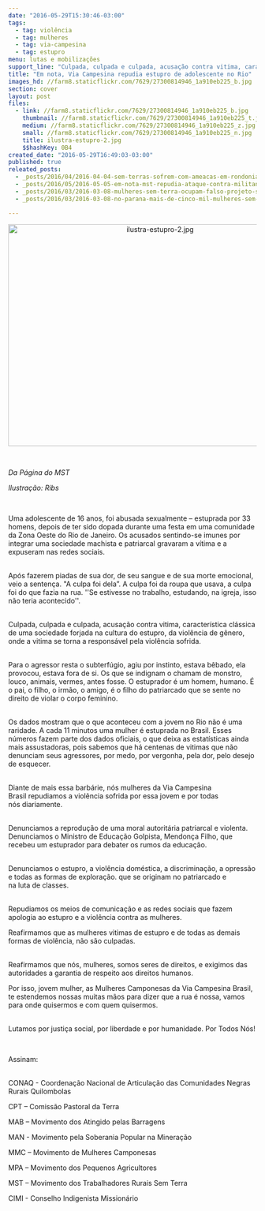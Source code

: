 ```yaml
---
date: "2016-05-29T15:30:46-03:00"
tags:
  - tag: violência
  - tag: mulheres
  - tag: via-campesina
  - tag: estupro
menu: lutas e mobilizações
support_line: "Culpada, culpada e culpada, acusação contra vitima, característica clássica de uma sociedade forjada na cultura do estupro, da violência de gênero, onde a vitima se torna a responsável pela violência sofrida. \n"
title: "Em nota, Via Campesina repudia estupro de adolescente no Rio"
images_hd: //farm8.staticflickr.com/7629/27300814946_1a910eb225_b.jpg
section: cover
layout: post
files:
  - link: //farm8.staticflickr.com/7629/27300814946_1a910eb225_b.jpg
    thumbnail: //farm8.staticflickr.com/7629/27300814946_1a910eb225_t.jpg
    medium: //farm8.staticflickr.com/7629/27300814946_1a910eb225_z.jpg
    small: //farm8.staticflickr.com/7629/27300814946_1a910eb225_n.jpg
    title: ilustra-estupro-2.jpg
    $$hashKey: 0B4
created_date: "2016-05-29T16:49:03-03:00"
published: true
releated_posts:
  - _posts/2016/04/2016-04-04-sem-terras-sofrem-com-ameacas-em-rondonia.md
  - _posts/2016/05/2016-05-05-em-nota-mst-repudia-ataque-contra-militante-do-mtst.md
  - _posts/2016/03/2016-03-08-mulheres-sem-terra-ocupam-falso-projeto-sustentavel-de-mineradora-na-bahia.md
  - _posts/2016/03/2016-03-08-no-parana-mais-de-cinco-mil-mulheres-sem-terra-realizam-acao-na-araupel.md

---
```

<div>
<p style="text-align:center"><img alt="ilustra-estupro-2.jpg" height="450" src="//farm8.staticflickr.com/7629/27300814946_1a910eb225_b.jpg" width="600" /></p>

<p paraeid="{8f410ab3-3c91-4e81-acba-e33851efc0f6}{148}" paraid="1861523568">&nbsp;</p>

<p paraeid="{8f410ab3-3c91-4e81-acba-e33851efc0f6}{148}" paraid="1861523568"><em>Da P&aacute;gina do MST&nbsp;</em></p>

<p paraeid="{8f410ab3-3c91-4e81-acba-e33851efc0f6}{148}" paraid="1861523568"><em>Ilustra&ccedil;&atilde;o: Ribs</em></p>

<p paraeid="{8f410ab3-3c91-4e81-acba-e33851efc0f6}{148}" paraid="1861523568">&nbsp;</p>

<p paraeid="{8f410ab3-3c91-4e81-acba-e33851efc0f6}{148}" paraid="1861523568">Uma adolescente de 16 anos, foi&nbsp;abusada sexualmente &ndash; estuprada por 33 homens, depois de ter sido dopada durante uma festa&nbsp;em uma comunidade da Zona Oeste do Rio de Janeiro.&nbsp;Os acusados sentindo-se imunes por integrar uma&nbsp;sociedade machista e&nbsp;patriarcal gravaram&nbsp;a v&iacute;tima e a expuseram nas redes sociais.</p>

<p paraeid="{8f410ab3-3c91-4e81-acba-e33851efc0f6}{148}" paraid="1861523568"><br />
Ap&oacute;s fazerem&nbsp;piadas de sua dor, de seu sangue e de sua morte emocional, veio a senten&ccedil;a.&nbsp;&quot;A culpa foi&nbsp;dela&rdquo;. A culpa&nbsp;foi da&nbsp;roupa que usava, a culpa foi do que fazia na rua.&nbsp;&#39;&#39;Se estivesse no trabalho,&nbsp;estudando, na igreja, isso n&atilde;o teria acontecido&#39;&#39;.&nbsp;</p>

<p paraeid="{8f410ab3-3c91-4e81-acba-e33851efc0f6}{148}" paraid="1861523568"><br />
Culpada, culpada e&nbsp;culpada, acusa&ccedil;&atilde;o contra vitima, caracter&iacute;stica cl&aacute;ssica de uma sociedade forjada na cultura do estupro, da viol&ecirc;ncia de g&ecirc;nero, onde a vitima se torna a respons&aacute;vel pela viol&ecirc;ncia sofrida.&nbsp;</p>

<p paraeid="{8f410ab3-3c91-4e81-acba-e33851efc0f6}{148}" paraid="1861523568"><br />
Para o agressor resta o&nbsp;subterf&uacute;gio, agiu por instinto, estava b&ecirc;bado, ela provocou, estava fora de&nbsp;si. Os que se indignam&nbsp;o chamam&nbsp;de&nbsp;monstro, louco, animais, vermes, antes fosse. O estuprador &eacute; um&nbsp;homem, humano. &Eacute; o pai, o filho, o irm&atilde;o, o amigo, &eacute; o filho do patriarcado&nbsp;que se sente&nbsp;no direito de violar o corpo feminino.&nbsp;</p>

<p paraeid="{8f410ab3-3c91-4e81-acba-e33851efc0f6}{148}" paraid="1861523568"><br />
Os dados mostram que o que aconteceu com a jovem no Rio n&atilde;o &eacute;&nbsp;uma raridade.&nbsp;A&nbsp;cada 11 minutos uma&nbsp;mulher &eacute;&nbsp;estuprada&nbsp;no Brasil. Esses n&uacute;meros fazem parte dos&nbsp;dados oficiais, o que deixa as estat&iacute;sticas ainda mais assustadoras,&nbsp;pois sabemos que h&aacute; centenas de vitimas que n&atilde;o denunciam seus agressores, por medo, por vergonha, pela dor, pelo desejo de esquecer.</p>

<p paraeid="{8f410ab3-3c91-4e81-acba-e33851efc0f6}{148}" paraid="1861523568"><br />
Diante de mais essa barb&aacute;rie,&nbsp;n&oacute;s mulheres&nbsp;da Via Campesina Brasil&nbsp;repudiamos&nbsp;a viol&ecirc;ncia sofrida por&nbsp;essa jovem e por&nbsp;todas n&oacute;s&nbsp;diariamente.</p>

<p paraeid="{8f410ab3-3c91-4e81-acba-e33851efc0f6}{148}" paraid="1861523568"><br />
Denunciamos a reprodu&ccedil;&atilde;o de uma moral autorit&aacute;ria patriarcal e violenta. Denunciamos&nbsp;o Ministro de Educa&ccedil;&atilde;o Golpista, Mendon&ccedil;a Filho, que recebeu um&nbsp;estuprador para debater os rumos da educa&ccedil;&atilde;o.</p>

<p paraeid="{8f410ab3-3c91-4e81-acba-e33851efc0f6}{148}" paraid="1861523568"><br />
Denunciamos o estupro, a viol&ecirc;ncia dom&eacute;stica, a discrimina&ccedil;&atilde;o, a opress&atilde;o e todas as formas de explora&ccedil;&atilde;o. que se originam no&nbsp;patriarcado e na&nbsp;luta&nbsp;de classes.&nbsp;</p>

<p paraeid="{8f410ab3-3c91-4e81-acba-e33851efc0f6}{148}" paraid="1861523568"><br />
Repudiamos os meios de comunica&ccedil;&atilde;o&nbsp;e as redes sociais que fazem apologia ao estupro e a viol&ecirc;ncia contra as mulheres.&nbsp;</p>
</div>

<div>
<p paraeid="{8f410ab3-3c91-4e81-acba-e33851efc0f6}{190}" paraid="1945644159">Reafirmamos que&nbsp;as mulheres vitimas&nbsp;de&nbsp;estupro e de todas as demais formas de viol&ecirc;ncia, n&atilde;o s&atilde;o culpadas.</p>

<p paraeid="{8f410ab3-3c91-4e81-acba-e33851efc0f6}{190}" paraid="1945644159"><br />
Reafirmamos que n&oacute;s, mulheres, somos seres de direitos, e exigimos das autoridades a garantia de respeito aos direitos humanos.&nbsp;</p>
</div>

<div>
<p paraeid="{8f410ab3-3c91-4e81-acba-e33851efc0f6}{203}" paraid="1857201397">Por isso,&nbsp;jovem mulher,&nbsp;as&nbsp;Mulheres Camponesas da Via Campesina Brasil, te estendemos&nbsp;nossas muitas m&atilde;os para dizer que a rua &eacute; nossa, vamos para&nbsp;onde&nbsp;quisermos e com quem quisermos.</p>

<p paraeid="{8f410ab3-3c91-4e81-acba-e33851efc0f6}{203}" paraid="1857201397"><br />
Lutamos por justi&ccedil;a social, por liberdade e por humanidade. Por Todos N&oacute;s!</p>
</div>

<div>
<p paraeid="{8f410ab3-3c91-4e81-acba-e33851efc0f6}{206}" paraid="745587393">&nbsp;</p>

<p paraeid="{8f410ab3-3c91-4e81-acba-e33851efc0f6}{206}" paraid="745587393">Assinam:&nbsp;</p>

<p paraeid="{8f410ab3-3c91-4e81-acba-e33851efc0f6}{206}" paraid="745587393"><br />
CONAQ&nbsp;- Coordena&ccedil;&atilde;o Nacional de Articula&ccedil;&atilde;o das Comunidades Negras Rurais Quilombolas&nbsp;</p>
</div>

<div>
<p paraeid="{8f410ab3-3c91-4e81-acba-e33851efc0f6}{213}" paraid="223108002">CPT &ndash; Comiss&atilde;o Pastoral da Terra&nbsp;</p>
</div>

<div>
<p paraeid="{8f410ab3-3c91-4e81-acba-e33851efc0f6}{216}" paraid="505662756">MAB &ndash; Movimento dos Atingido pelas Barragens&nbsp;</p>
</div>

<div>
<p paraeid="{8f410ab3-3c91-4e81-acba-e33851efc0f6}{221}" paraid="260381519">MAN&nbsp;-&nbsp;Movimento pela Soberania Popular na Minera&ccedil;&atilde;o&nbsp;</p>
</div>

<div>
<p paraeid="{8f410ab3-3c91-4e81-acba-e33851efc0f6}{224}" paraid="1065728296">MMC &ndash; Movimento de Mulheres Camponesas&nbsp;</p>
</div>

<div>
<p paraeid="{8f410ab3-3c91-4e81-acba-e33851efc0f6}{227}" paraid="1233100100">MPA &ndash; Movimento dos Pequenos Agricultores&nbsp;</p>
</div>

<div>
<p paraeid="{8f410ab3-3c91-4e81-acba-e33851efc0f6}{230}" paraid="977526514">MST &ndash; Movimento dos Trabalhadores Rurais Sem Terra&nbsp;</p>

<p paraeid="{8f410ab3-3c91-4e81-acba-e33851efc0f6}{230}" paraid="977526514">CIMI -&nbsp;Conselho Indigenista Mission&aacute;rio&nbsp;</p>
</div>

<div class="OutlineElement Ltr SCX125471529" style="margin: 0px; padding: 0px; -webkit-user-select: text; -webkit-user-drag: none; -webkit-tap-highlight-color: transparent; overflow: visible; cursor: text; clear: both; position: relative; direction: ltr; color: rgb(0, 0, 0); font-family: 'Segoe UI', Tahoma, Verdana, sans-serif; font-size: 8px; line-height: normal;">
<p class="Paragraph SCX125471529" paraeid="{8f410ab3-3c91-4e81-acba-e33851efc0f6}{232}" paraid="1946934392" style="margin: 0px; padding: 0px; -webkit-user-select: text; -webkit-user-drag: none; -webkit-tap-highlight-color: transparent; word-wrap: break-word; vertical-align: baseline; color: windowtext; text-align: justify; font-size: 6pt; background-color: transparent;"><span class="EOP SCX125471529" style="margin: 0px; padding: 0px; -webkit-user-select: text; -webkit-user-drag: none; -webkit-tap-highlight-color: transparent; font-size: 11pt; line-height: 19px; font-family: Calibri, sans-serif;">&nbsp;</span></p>
</div>

<div class="OutlineElement Ltr SCX125471529" style="margin: 0px; padding: 0px; -webkit-user-select: text; -webkit-user-drag: none; -webkit-tap-highlight-color: transparent; overflow: visible; cursor: text; clear: both; position: relative; direction: ltr; color: rgb(0, 0, 0); font-family: 'Segoe UI', Tahoma, Verdana, sans-serif; font-size: 8px; line-height: normal;">
<p class="Paragraph SCX125471529" paraeid="{8f410ab3-3c91-4e81-acba-e33851efc0f6}{234}" paraid="1235466728" style="margin: 0px; padding: 0px; -webkit-user-select: text; -webkit-user-drag: none; -webkit-tap-highlight-color: transparent; word-wrap: break-word; vertical-align: baseline; color: windowtext; text-align: justify; font-size: 6pt; background-color: transparent;"><span class="EOP SCX125471529" style="margin: 0px; padding: 0px; -webkit-user-select: text; -webkit-user-drag: none; -webkit-tap-highlight-color: transparent; font-size: 11pt; line-height: 19px; font-family: Calibri, sans-serif;">&nbsp;</span></p>
</div>
